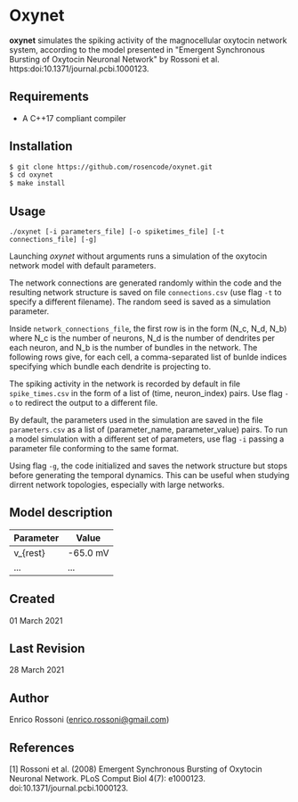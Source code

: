 # Oxynet

**oxynet** simulates the spiking activity of the magnocellular oxytocin network system, according to the model presented in "Emergent Synchronous Bursting of Oxytocin Neuronal Network" by Rossoni et al. https:doi:10.1371/journal.pcbi.1000123.

## Requirements

* A C++17 compliant compiler

## Installation

```bash
$ git clone https://github.com/rosencode/oxynet.git
$ cd oxynet
$ make install
```

## Usage

`./oxynet [-i parameters_file] [-o spiketimes_file] [-t connections_file] [-g]`

Launching _oxynet_ without arguments runs a simulation of the oxytocin network model with default parameters.

The network connections are generated randomly within the code and the resulting network structure is saved on file `connections.csv` (use flag `-t` to specify a different filename). The random seed is saved as a simulation parameter.

Inside `network_connections_file`, the first row is in the form (N_c, N_d, N_b) where N_c is the number of neurons, N_d is the number of dendrites per each neuron, and N_b is the number of bundles in the network. The following rows give, for each cell, a comma-separated list of bunlde indices specifying which bundle each dendrite is projecting to.

The spiking activity in the network is recorded by default in file `spike_times.csv` in the form of a list of (time, neuron_index) pairs. 
Use flag `-o` to redirect the output to a different file. 

By default, the parameters used in the simulation are saved in the file `parameters.csv` as a list of (parameter_name, parameter_value) pairs. To run a model  simulation with a different set of parameters, use flag `-i` passing a parameter file conforming to the same format.

Using flag `-g`, the code initialized and saves the network structure but stops before generating the temporal dynamics. This can be useful when studying dirrent network topologies, especially with large networks.

## Model description

Parameter | Value
------------ | -------------
v_{rest} | -65.0 mV
... | ...

## Created 
01 March 2021

## Last Revision 
28 March 2021

## Author
Enrico Rossoni (enrico.rossoni@gmail.com)

## References 
[1] Rossoni et al. (2008) Emergent Synchronous Bursting of Oxytocin Neuronal Network. PLoS Comput Biol 4(7): e1000123. doi:10.1371/journal.pcbi.1000123.
